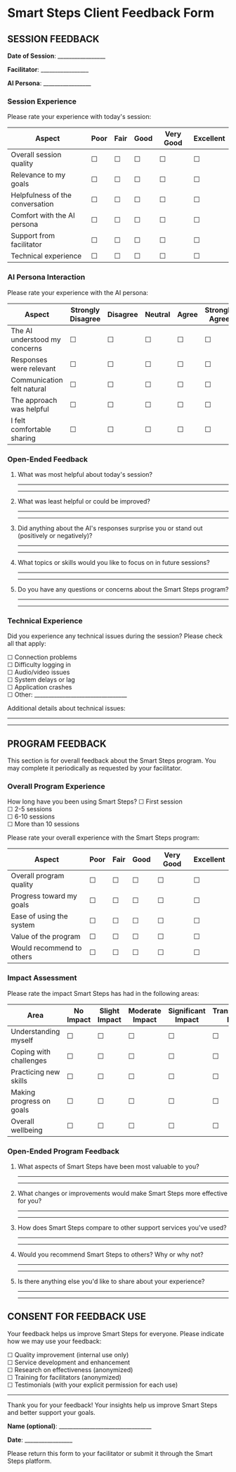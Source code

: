 # Smart Steps Client Feedback Form

## SESSION FEEDBACK

**Date of Session**: _________________

**Facilitator**: _________________

**AI Persona**: _________________

### Session Experience

Please rate your experience with today's session:

| Aspect | Poor | Fair | Good | Very Good | Excellent |
|--------|------|------|------|-----------|-----------|
| Overall session quality | ☐ | ☐ | ☐ | ☐ | ☐ |
| Relevance to my goals | ☐ | ☐ | ☐ | ☐ | ☐ |
| Helpfulness of the conversation | ☐ | ☐ | ☐ | ☐ | ☐ |
| Comfort with the AI persona | ☐ | ☐ | ☐ | ☐ | ☐ |
| Support from facilitator | ☐ | ☐ | ☐ | ☐ | ☐ |
| Technical experience | ☐ | ☐ | ☐ | ☐ | ☐ |

### AI Persona Interaction

Please rate your experience with the AI persona:

| Aspect | Strongly Disagree | Disagree | Neutral | Agree | Strongly Agree |
|--------|-------------------|----------|---------|-------|----------------|
| The AI understood my concerns | ☐ | ☐ | ☐ | ☐ | ☐ |
| Responses were relevant | ☐ | ☐ | ☐ | ☐ | ☐ |
| Communication felt natural | ☐ | ☐ | ☐ | ☐ | ☐ |
| The approach was helpful | ☐ | ☐ | ☐ | ☐ | ☐ |
| I felt comfortable sharing | ☐ | ☐ | ☐ | ☐ | ☐ |

### Open-Ended Feedback

1. What was most helpful about today's session?

   ________________________________________________________________

   ________________________________________________________________

2. What was least helpful or could be improved?

   ________________________________________________________________

   ________________________________________________________________

3. Did anything about the AI's responses surprise you or stand out (positively or negatively)?

   ________________________________________________________________

   ________________________________________________________________

4. What topics or skills would you like to focus on in future sessions?

   ________________________________________________________________

   ________________________________________________________________

5. Do you have any questions or concerns about the Smart Steps program?

   ________________________________________________________________

   ________________________________________________________________

### Technical Experience

Did you experience any technical issues during the session? Please check all that apply:

☐ Connection problems  
☐ Difficulty logging in  
☐ Audio/video issues  
☐ System delays or lag  
☐ Application crashes  
☐ Other: _________________________________

Additional details about technical issues:

________________________________________________________________

________________________________________________________________

## PROGRAM FEEDBACK

This section is for overall feedback about the Smart Steps program. You may complete it periodically as requested by your facilitator.

### Overall Program Experience

How long have you been using Smart Steps?
☐ First session  
☐ 2-5 sessions  
☐ 6-10 sessions  
☐ More than 10 sessions

Please rate your overall experience with the Smart Steps program:

| Aspect | Poor | Fair | Good | Very Good | Excellent |
|--------|------|------|------|-----------|-----------|
| Overall program quality | ☐ | ☐ | ☐ | ☐ | ☐ |
| Progress toward my goals | ☐ | ☐ | ☐ | ☐ | ☐ |
| Ease of using the system | ☐ | ☐ | ☐ | ☐ | ☐ |
| Value of the program | ☐ | ☐ | ☐ | ☐ | ☐ |
| Would recommend to others | ☐ | ☐ | ☐ | ☐ | ☐ |

### Impact Assessment

Please rate the impact Smart Steps has had in the following areas:

| Area | No Impact | Slight Impact | Moderate Impact | Significant Impact | Transformative Impact |
|------|-----------|---------------|-----------------|--------------------|-----------------------|
| Understanding myself | ☐ | ☐ | ☐ | ☐ | ☐ |
| Coping with challenges | ☐ | ☐ | ☐ | ☐ | ☐ |
| Practicing new skills | ☐ | ☐ | ☐ | ☐ | ☐ |
| Making progress on goals | ☐ | ☐ | ☐ | ☐ | ☐ |
| Overall wellbeing | ☐ | ☐ | ☐ | ☐ | ☐ |

### Open-Ended Program Feedback

1. What aspects of Smart Steps have been most valuable to you?

   ________________________________________________________________

   ________________________________________________________________

2. What changes or improvements would make Smart Steps more effective for you?

   ________________________________________________________________

   ________________________________________________________________

3. How does Smart Steps compare to other support services you've used?

   ________________________________________________________________

   ________________________________________________________________

4. Would you recommend Smart Steps to others? Why or why not?

   ________________________________________________________________

   ________________________________________________________________

5. Is there anything else you'd like to share about your experience?

   ________________________________________________________________

   ________________________________________________________________

## CONSENT FOR FEEDBACK USE

Your feedback helps us improve Smart Steps for everyone. Please indicate how we may use your feedback:

☐ Quality improvement (internal use only)  
☐ Service development and enhancement  
☐ Research on effectiveness (anonymized)  
☐ Training for facilitators (anonymized)  
☐ Testimonials (with your explicit permission for each use)

---

Thank you for your feedback! Your insights help us improve Smart Steps and better support your goals.

**Name (optional)**: _________________________________

**Date**: _________________

Please return this form to your facilitator or submit it through the Smart Steps platform.
